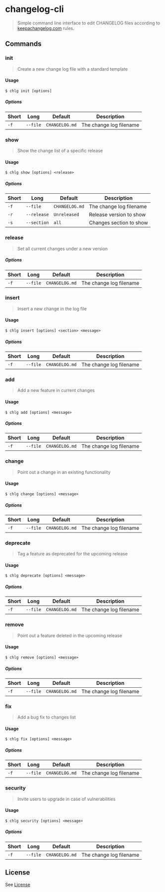 # changelog-cli

> Simple command line interface to edit CHANGELOG files according to [keepachangelog.com](http://keepachangelog.com/) rules.

## Commands

### init

> Create a new change log file with a standard template

#### Usage

```
$ chlg init [options]
```

##### Options

| Short | Long     | Default        | Description             |
| ----- | -------- | -------------- | ----------------------- |
| `-f`  | `--file` | `CHANGELOG.md` | The change log filename |

### show

> Show the change list of a specific release

#### Usage

```
$ chlg show [options] <release>
```

##### Options

| Short | Long        | Default        | Description             |
| ----- | ----------- | -------------- | ----------------------- |
| `-f`  | `--file`    | `CHANGELOG.md` | The change log filename |
| `-r`  | `--release` | `Unreleased`   | Release version to show |
| `-s`  | `--section` | `all`          | Changes section to show |

### release

> Set all current changes under a new version

##### Options

| Short | Long     | Default        | Description             |
| ----- | -------- | -------------- | ----------------------- |
| `-f`  | `--file` | `CHANGELOG.md` | The change log filename |

### insert

> Insert a new change in the log file

#### Usage

```
$ chlg insert [options] <section> <message>
```

##### Options

| Short | Long     | Default        | Description             |
| ----- | -------- | -------------- | ----------------------- |
| `-f`  | `--file` | `CHANGELOG.md` | The change log filename |

### add

> Add a new feature in current changes

#### Usage

```
$ chlg add [options] <message>
```

##### Options

| Short | Long     | Default        | Description             |
| ----- | -------- | -------------- | ----------------------- |
| `-f`  | `--file` | `CHANGELOG.md` | The change log filename |

### change

> Point out a change in an existing functionality

#### Usage

```
$ chlg change [options] <message>
```

##### Options

| Short | Long     | Default        | Description             |
| ----- | -------- | -------------- | ----------------------- |
| `-f`  | `--file` | `CHANGELOG.md` | The change log filename |

### deprecate

> Tag a feature as deprecated for the upcoming release

#### Usage

```
$ chlg deprecate [options] <message>
```

##### Options

| Short | Long     | Default        | Description             |
| ----- | -------- | -------------- | ----------------------- |
| `-f`  | `--file` | `CHANGELOG.md` | The change log filename |

### remove

> Point out a feature deleted in the upcoming release

#### Usage

```
$ chlg remove [options] <message>
```

##### Options

| Short | Long     | Default        | Description             |
| ----- | -------- | -------------- | ----------------------- |
| `-f`  | `--file` | `CHANGELOG.md` | The change log filename |

### fix

> Add a bug fix to changes list

#### Usage

```
$ chlg fix [options] <message>
```

##### Options

| Short | Long     | Default        | Description             |
| ----- | -------- | -------------- | ----------------------- |
| `-f`  | `--file` | `CHANGELOG.md` | The change log filename |

### security

> Invite users to upgrade in case of vulnerabilities

#### Usage

```
$ chlg security [options] <message>
```

##### Options

| Short | Long     | Default        | Description             |
| ----- | -------- | -------------- | ----------------------- |
| `-f`  | `--file` | `CHANGELOG.md` | The change log filename |

## License

See [License](LICENSE)
